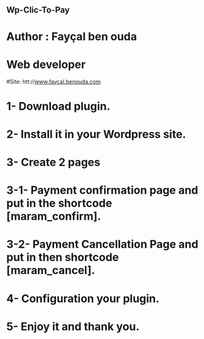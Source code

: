 ## Wp-Clic-To-Pay
# Author : Fayçal ben ouda
# Web developer
#Site: htt://www.faycal.benouda.com

# 1- Download plugin.
# 2- Install it in your Wordpress site.
# 3- Create 2 pages 
#   3-1- Payment confirmation page and put in the shortcode [maram_confirm].
#   3-2- Payment Cancellation Page and put in then shortcode [maram_cancel].
# 4- Configuration your plugin.
# 5- Enjoy it and thank you.
